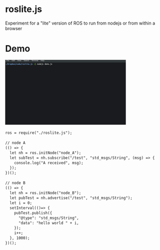 # roslite.js

Experiment for a "lite" version of ROS to run from nodejs or from within a browser

# Demo

![screenshot](/screenshot.gif?raw=true "screenshot")

```
ros = require("./roslite.js");

// node A
(() => {
  let nh = ros.initNode("node_A");
  let subTest = nh.subscribe("/test", "std_msgs/String", (msg) => {
    console.log("A received", msg);
  });
})();

// node B
(() => {
  let nh = ros.initNode("node_B");
  let pubTest = nh.advertise("/test", "std_msgs/String");
  let i = 0;
  setInterval(()=> {
    pubTest.publish({
      "@type": "std_msgs/String",
      "data": "hello world " + i,
    });
    i++;
  }, 1000);
})();
```
